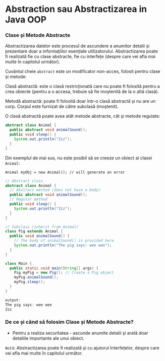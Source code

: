 # Abstraction sau Abstractizarea in Java OOP

### Clase și Metode Abstracte
Abstractizarea datelor este procesul de ascundere a anumitor detalii și prezentare doar a informațiilor esențiale utilizatorului.
Abstractizarea poate fi realizată fie cu clase abstracte, fie cu interfețe (despre care vei afla mai multe în capitolul următor).

Cuvântul cheie `abstract` este un modificator non-acces, folosit pentru clase și metode:

Clasă abstractă: este o clasă restricționată care nu poate fi folosită pentru a crea obiecte (pentru a o accesa, trebuie să fie moștenită de la o altă clasă).

Metodă abstractă: poate fi folosită doar într-o clasă abstractă și nu are un corp. Corpul este furnizat de către subclasă (moștenit).

O clasă abstractă poate avea atât metode abstracte, cât și metode regulate:

```java
abstract class Animal {
  public abstract void animalSound();
  public void sleep() {
    System.out.println("Zzz");
  }
}
```

Din exemplul de mai sus, nu este posibil să se creeze un obiect al clasei `Animal`:

```
Animal myObj = new Animal(); // will generate an error
```

```java
// Abstract class
abstract class Animal {
  // Abstract method (does not have a body)
  public abstract void animalSound();
  // Regular method
  public void sleep() {
    System.out.println("Zzz");
  }
}

// Subclass (inherit from Animal)
class Pig extends Animal {
  public void animalSound() {
    // The body of animalSound() is provided here
    System.out.println("The pig says: wee wee");
  }
}

class Main {
  public static void main(String[] args) {
    Pig myPig = new Pig(); // Create a Pig object
    myPig.animalSound();
    myPig.sleep();
  }
}

output:
The pig says: wee wee
Zzz
```
### De ce și când să folosim Clase și Metode Abstracte?
- Pentru a realiza securitatea - ascunde anumite detalii și arată doar detaliile importante ale unui obiect.

`Notă`: Abstractizarea poate fi realizată și cu ajutorul Interfețelor, despre care vei afla mai multe în capitolul următor.


